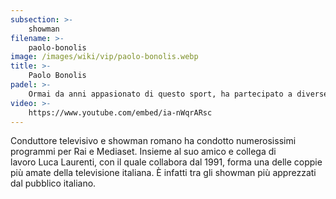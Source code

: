 ```yaml
---
subsection: >-
    showman
filename: >-
    paolo-bonolis
image: /images/wiki/vip/paolo-bonolis.webp
title: >-
    Paolo Bonolis
padel: >-
    Ormai da anni appasionato di questo sport, ha partecipato a diverse manifestazioni sportive solidali. Gioca spesso con ex-calciatori e colleghi del mondo dello spettacolo.
video: >-
    https://www.youtube.com/embed/ia-nWqrARsc
---
```

Conduttore televisivo e showman romano ha condotto numerosissimi programmi per Rai e Mediaset. Insieme al suo amico e collega di lavoro Luca Laurenti, con il quale collabora dal 1991, forma una delle coppie più amate della televisione italiana. È infatti tra gli showman più apprezzati dal pubblico italiano.